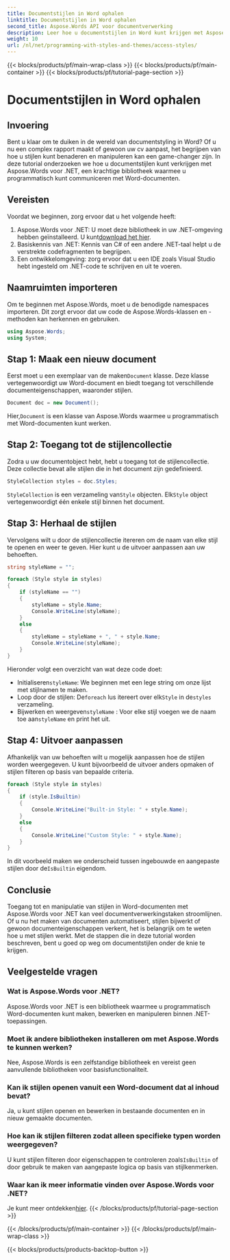 ```yaml
---
title: Documentstijlen in Word ophalen
linktitle: Documentstijlen in Word ophalen
second_title: Aspose.Words API voor documentverwerking
description: Leer hoe u documentstijlen in Word kunt krijgen met Aspose.Words voor .NET met deze gedetailleerde stapsgewijze tutorial. Krijg toegang tot en beheer stijlen programmatisch in uw .NET-toepassingen.
weight: 10
url: /nl/net/programming-with-styles-and-themes/access-styles/
---
```


{{< blocks/products/pf/main-wrap-class >}}
{{< blocks/products/pf/main-container >}}
{{< blocks/products/pf/tutorial-page-section >}}

# Documentstijlen in Word ophalen

## Invoering

Bent u klaar om te duiken in de wereld van documentstyling in Word? Of u nu een complex rapport maakt of gewoon uw cv aanpast, het begrijpen van hoe u stijlen kunt benaderen en manipuleren kan een game-changer zijn. In deze tutorial onderzoeken we hoe u documentstijlen kunt verkrijgen met Aspose.Words voor .NET, een krachtige bibliotheek waarmee u programmatisch kunt communiceren met Word-documenten.

## Vereisten

Voordat we beginnen, zorg ervoor dat u het volgende heeft:

1.  Aspose.Words voor .NET: U moet deze bibliotheek in uw .NET-omgeving hebben geïnstalleerd. U kunt[download het hier](https://releases.aspose.com/words/net/).
2. Basiskennis van .NET: Kennis van C# of een andere .NET-taal helpt u de verstrekte codefragmenten te begrijpen.
3. Een ontwikkelomgeving: zorg ervoor dat u een IDE zoals Visual Studio hebt ingesteld om .NET-code te schrijven en uit te voeren.

## Naamruimten importeren

Om te beginnen met Aspose.Words, moet u de benodigde namespaces importeren. Dit zorgt ervoor dat uw code de Aspose.Words-klassen en -methoden kan herkennen en gebruiken.

```csharp
using Aspose.Words;
using System;
```

## Stap 1: Maak een nieuw document

Eerst moet u een exemplaar van de maken`Document` klasse. Deze klasse vertegenwoordigt uw Word-document en biedt toegang tot verschillende documenteigenschappen, waaronder stijlen.

```csharp
Document doc = new Document();
```

 Hier,`Document` is een klasse van Aspose.Words waarmee u programmatisch met Word-documenten kunt werken.

## Stap 2: Toegang tot de stijlencollectie

Zodra u uw documentobject hebt, hebt u toegang tot de stijlencollectie. Deze collectie bevat alle stijlen die in het document zijn gedefinieerd. 

```csharp
StyleCollection styles = doc.Styles;
```

`StyleCollection` is een verzameling van`Style` objecten. Elk`Style` object vertegenwoordigt één enkele stijl binnen het document.

## Stap 3: Herhaal de stijlen

Vervolgens wilt u door de stijlencollectie itereren om de naam van elke stijl te openen en weer te geven. Hier kunt u de uitvoer aanpassen aan uw behoeften.

```csharp
string styleName = "";

foreach (Style style in styles)
{
    if (styleName == "")
    {
        styleName = style.Name;
        Console.WriteLine(styleName);
    }
    else
    {
        styleName = styleName + ", " + style.Name;
        Console.WriteLine(styleName);
    }
}
```

Hieronder volgt een overzicht van wat deze code doet:

-  Initialiseren`styleName`: We beginnen met een lege string om onze lijst met stijlnamen te maken.
-  Loop door de stijlen: De`foreach` lus itereert over elk`Style` in de`styles` verzameling.
- Bijwerken en weergeven`styleName` : Voor elke stijl voegen we de naam toe aan`styleName` en print het uit.

## Stap 4: Uitvoer aanpassen

Afhankelijk van uw behoeften wilt u mogelijk aanpassen hoe de stijlen worden weergegeven. U kunt bijvoorbeeld de uitvoer anders opmaken of stijlen filteren op basis van bepaalde criteria.

```csharp
foreach (Style style in styles)
{
    if (style.IsBuiltin)
    {
        Console.WriteLine("Built-in Style: " + style.Name);
    }
    else
    {
        Console.WriteLine("Custom Style: " + style.Name);
    }
}
```

 In dit voorbeeld maken we onderscheid tussen ingebouwde en aangepaste stijlen door de`IsBuiltin` eigendom.

## Conclusie

Toegang tot en manipulatie van stijlen in Word-documenten met Aspose.Words voor .NET kan veel documentverwerkingstaken stroomlijnen. Of u nu het maken van documenten automatiseert, stijlen bijwerkt of gewoon documenteigenschappen verkent, het is belangrijk om te weten hoe u met stijlen werkt. Met de stappen die in deze tutorial worden beschreven, bent u goed op weg om documentstijlen onder de knie te krijgen.

## Veelgestelde vragen

### Wat is Aspose.Words voor .NET?
Aspose.Words voor .NET is een bibliotheek waarmee u programmatisch Word-documenten kunt maken, bewerken en manipuleren binnen .NET-toepassingen.

### Moet ik andere bibliotheken installeren om met Aspose.Words te kunnen werken?
Nee, Aspose.Words is een zelfstandige bibliotheek en vereist geen aanvullende bibliotheken voor basisfunctionaliteit.

### Kan ik stijlen openen vanuit een Word-document dat al inhoud bevat?
Ja, u kunt stijlen openen en bewerken in bestaande documenten en in nieuw gemaakte documenten.

### Hoe kan ik stijlen filteren zodat alleen specifieke typen worden weergegeven?
 U kunt stijlen filteren door eigenschappen te controleren zoals`IsBuiltin` of door gebruik te maken van aangepaste logica op basis van stijlkenmerken.

### Waar kan ik meer informatie vinden over Aspose.Words voor .NET?
 Je kunt meer ontdekken[hier](https://reference.aspose.com/words/net/).
{{< /blocks/products/pf/tutorial-page-section >}}

{{< /blocks/products/pf/main-container >}}
{{< /blocks/products/pf/main-wrap-class >}}

{{< blocks/products/products-backtop-button >}}
